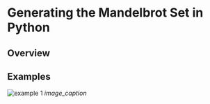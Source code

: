 # Generating the Mandelbrot Set in Python
## Overview


## Examples
![example 1]([ReadMe_images/mandel1.png](https://github.com/cbates006/Mandelbrot-Set/tree/main/ReadMe_Images))
*image_caption*


